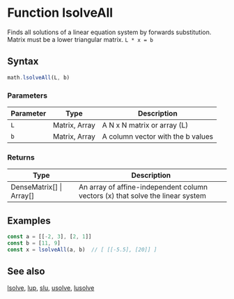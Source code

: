 <!-- Note: This file is automatically generated from source code comments. Changes made in this file will be overridden. -->
# Function lsolveAll
Finds all solutions of a linear equation system by forwards substitution. Matrix must be a lower triangular matrix.
`L * x = b`
## Syntax
```js
math.lsolveAll(L, b)
```
### Parameters
Parameter | Type | Description
--------- | ---- | -----------
`L` | Matrix, Array | A N x N matrix or array (L)
`b` | Matrix, Array | A column vector with the b values
### Returns
Type | Description
---- | -----------
DenseMatrix[] &#124; Array[] | An array of affine-independent column vectors (x) that solve the linear system
## Examples
```js
const a = [[-2, 3], [2, 1]]
const b = [11, 9]
const x = lsolveAll(a, b)  // [ [[-5.5], [20]] ]
```
## See also
[lsolve](lsolve.md),
[lup](lup.md),
[slu](slu.md),
[usolve](usolve.md),
[lusolve](lusolve.md)
